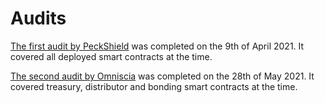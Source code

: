 # Audits

[The first audit by PeckShield](https://github.com/peckshield/publications/blob/master/audit_reports/PeckShield-Audit-Report-OlympusDAO-v1.0.pdf)
was completed on the 9th of April 2021. It covered all deployed smart contracts at the time.

[The second audit by Omniscia](https://omniscia.io/olympusdao-algorithmic-currency-protocol)
was completed on the 28th of May 2021. It covered treasury, distributor and bonding
smart contracts at the time.
